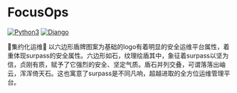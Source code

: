 # FocusOps
[![Python3](https://img.shields.io/badge/python-3.6-green.svg?style=plastic)](https://www.python.org/)
[![Django](https://img.shields.io/badge/django-2.1-brightgreen.svg?style=plastic)](https://www.djangoproject.com/)

🐼集约化运维🐼
以六边形盾牌图案为基础的logo有着明显的安全运维平台属性，着重体现surpass的安全属性。六边形如石，纹理绘盾其中，象征着surpass以坚为信，贞刚有质，赋予了它强烈的安全、坚定气质。盾石并列交叠，可谓落落出岫云，浑浑倚天石。这也寓意了surpass是不同凡响，超越进取的全方位运维管理平台。
